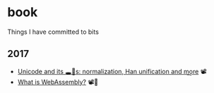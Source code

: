 # book

Things I have committed to bits

## 2017

* [Unicode and its 🕳🍁s: normalization, Han unification and m͢ore](slides/unicode) 📽️
* [What is WebAssembly?](https://github.com/gyng/wasm-experiments/tree/master/slides) 📽️💾
